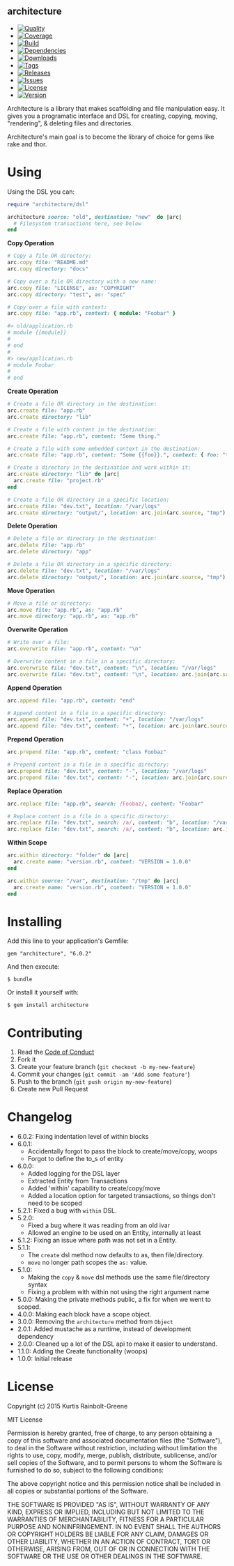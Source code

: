 architecture
------------

  - [![Quality](http://img.shields.io/codeclimate/github/krainboltgreene/architecture.gem.svg?style=flat-square)](https://codeclimate.com/github/krainboltgreene/architecture.gem)
  - [![Coverage](http://img.shields.io/codeclimate/coverage/github/krainboltgreene/architecture.gem.svg?style=flat-square)](https://codeclimate.com/github/krainboltgreene/architecture.gem)
  - [![Build](http://img.shields.io/travis-ci/krainboltgreene/architecture.gem.svg?style=flat-square)](https://travis-ci.org/krainboltgreene/architecture.gem)
  - [![Dependencies](http://img.shields.io/gemnasium/krainboltgreene/architecture.gem.svg?style=flat-square)](https://gemnasium.com/krainboltgreene/architecture.gem)
  - [![Downloads](http://img.shields.io/gem/dtv/architecture.svg?style=flat-square)](https://rubygems.org/gems/architecture)
  - [![Tags](http://img.shields.io/github/tag/krainboltgreene/architecture.gem.svg?style=flat-square)](http://github.com/krainboltgreene/architecture.gem/tags)
  - [![Releases](http://img.shields.io/github/release/krainboltgreene/architecture.gem.svg?style=flat-square)](http://github.com/krainboltgreene/architecture.gem/releases)
  - [![Issues](http://img.shields.io/github/issues/krainboltgreene/architecture.gem.svg?style=flat-square)](http://github.com/krainboltgreene/architecture.gem/issues)
  - [![License](http://img.shields.io/badge/license-MIT-brightgreen.svg?style=flat-square)](http://opensource.org/licenses/MIT)
  - [![Version](http://img.shields.io/gem/v/architecture.svg?style=flat-square)](https://rubygems.org/gems/architecture)


Architecture is a library that makes scaffolding and file manipulation easy. It gives you a programatic interface and DSL for creating, copying, moving, "rendering", & deleting files and directories.

Architecture's main goal is to become the library of choice for gems like rake and thor.


Using
=====

Using the DSL you can:

``` ruby
require "architecture/dsl"

architecture source: "old", destination: "new"  do |arc|
  # Filesystem transactions here, see below
end
```

**Copy Operation**

``` ruby
# Copy a file OR directory:
arc.copy file: "README.md"
arc.copy directory: "docs"

# Copy over a file OR directory with a new name:
arc.copy file: "LICENSE", as: "COPYRIGHT"
arc.copy directory: "test", as: "spec"

# Copy over a file with context:
arc.copy file: "app.rb", context: { module: "Foobar" }

#> old/application.rb
# module {{module}}
#
# end
#
#> new/application.rb
# module Foobar
#
# end
```


**Create Operation**

``` ruby
# Create a file OR directory in the destination:
arc.create file: "app.rb"
arc.create directory: "lib"

# Create a file with content in the destination:
arc.create file: "app.rb", content: "Some thing."

# Create a file with some embedded context in the destination:
arc.create file: "app.rb", content: "Some {{foo}}.", context: { foo: "thing." }

# Create a directory in the destination and work within it:
arc.create directory: "lib" do |arc|
  arc.create file: "project.rb"
end

# Create a file OR directory in a specific location:
arc.create file: "dev.txt", location: "/var/logs"
arc.create directory: "output/", location: arc.join(arc.source, "tmp")
```


**Delete Operation**

``` ruby
# Delete a file or directory in the destination:
arc.delete file: "app.rb"
arc.delete directory: "app"

# Delete a file OR directory in a specific directory:
arc.delete file: "dev.txt", location: "/var/logs"
arc.delete directory: "output/", location: arc.join(arc.source, "tmp")
```


**Move Operation**

``` ruby
# Move a file or directory:
arc.move file: "app.rb", as: "app.rb"
arc.move directory: "app.rb", as: "app.rb"
```


**Overwrite Operation**

``` ruby
# Write over a file:
arc.overwrite file: "app.rb", content: "\n"

# Overwrite content in a file in a specific directory:
arc.overwrite file: "dev.txt", content: "\n", location: "/var/logs"
arc.overwrite file: "dev.txt", content: "\n", location: arc.join(arc.source, "logs")
```


**Append Operation**

``` ruby
arc.append file: "app.rb", content: "end"

# Append content in a file in a specific directory:
arc.append file: "dev.txt", content: "+", location: "/var/logs"
arc.append file: "dev.txt", content: "+", location: arc.join(arc.source, "logs")
```


**Prepend Operation**

``` ruby
arc.prepend file: "app.rb", content: "class Foobaz"

# Prepend content in a file in a specific directory:
arc.prepend file: "dev.txt", content: "-", location: "/var/logs"
arc.prepend file: "dev.txt", content: "-", location: arc.join(arc.source, "logs")
```


**Replace Operation**

``` ruby
arc.replace file: "app.rb", search: /Foobaz/, content: "Foobar"

# Replace content in a file in a specific directory:
arc.replace file: "dev.txt", search: /a/, content: "b", location: "/var/logs"
arc.replace file: "dev.txt", search: /a/, content: "b", location: arc.join(arc.source, "logs")
```


**Within Scope**

``` ruby
arc.within directory: "folder" do |arc|
  arc.create name: "version.rb", content: "VERSION = 1.0.0"
end

arc.within source: "/var", destination: "/tmp" do |arc|
  arc.create name: "version.rb", content: "VERSION = 1.0.0"
end
```


Installing
==========

Add this line to your application's Gemfile:

    gem "architecture", "6.0.2"

And then execute:

    $ bundle

Or install it yourself with:

    $ gem install architecture


Contributing
============

  1. Read the [Code of Conduct](/CONDUCT.md)
  2. Fork it
  3. Create your feature branch (`git checkout -b my-new-feature`)
  4. Commit your changes (`git commit -am 'Add some feature'`)
  5. Push to the branch (`git push origin my-new-feature`)
  6. Create new Pull Request


Changelog
=========

  - 6.0.2: Fixing indentation level of within blocks
  - 6.0.1:
    - Accidentally forgot to pass the block to create/move/copy, woops
    - Forgot to define the to_s of entity
  - 6.0.0:
    * Added logging for the DSL layer
    * Extracted Entity from Transactions
    * Added 'within' capability to create/copy/move
    * Added a location option for targeted transactions, so things don't need to be scoped
  - 5.2.1: Fixed a bug with `within` DSL.
  - 5.2.0:
    * Fixed a bug where it was reading from an old ivar
    * Allowed an engine to be used on an Entity, internally at least
  - 5.1.2: Fixing an issue where path was not set in a Entity.
  - 5.1.1:
    * The `create` dsl method now defaults to as, then file/directory.
    * `move` no longer path scopes the `as:` value.
  - 5.1.0:
    * Making the `copy` & `move` dsl methods use the same file/directory syntax
    * Fixing a problem with within not using the right argument name
  - 5.0.0: Making the private methods public, a fix for when we went to scoped.
  - 4.0.0: Making each block have a scope object.
  - 3.0.0: Removing the `architecture` method from `Object`
  - 2.0.1: Added mustache as a runtime, instead of development dependency
  - 2.0.0: Cleaned up a lot of the DSL api to make it easier to understand.
  - 1.1.0: Adding the Create functionality (woops)
  - 1.0.0: Initial release


License
=======

Copyright (c) 2015 Kurtis Rainbolt-Greene

MIT License

Permission is hereby granted, free of charge, to any person obtaining
a copy of this software and associated documentation files (the
"Software"), to deal in the Software without restriction, including
without limitation the rights to use, copy, modify, merge, publish,
distribute, sublicense, and/or sell copies of the Software, and to
permit persons to whom the Software is furnished to do so, subject to
the following conditions:

The above copyright notice and this permission notice shall be
included in all copies or substantial portions of the Software.

THE SOFTWARE IS PROVIDED "AS IS", WITHOUT WARRANTY OF ANY KIND,
EXPRESS OR IMPLIED, INCLUDING BUT NOT LIMITED TO THE WARRANTIES OF
MERCHANTABILITY, FITNESS FOR A PARTICULAR PURPOSE AND
NONINFRINGEMENT. IN NO EVENT SHALL THE AUTHORS OR COPYRIGHT HOLDERS BE
LIABLE FOR ANY CLAIM, DAMAGES OR OTHER LIABILITY, WHETHER IN AN ACTION
OF CONTRACT, TORT OR OTHERWISE, ARISING FROM, OUT OF OR IN CONNECTION
WITH THE SOFTWARE OR THE USE OR OTHER DEALINGS IN THE SOFTWARE.
